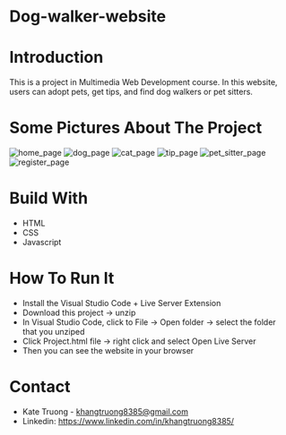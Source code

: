 # Dog-walker-website
# Introduction
This is a project in Multimedia Web Development course. 
In this website, users can adopt pets, get tips, and find dog walkers or pet sitters.

# Some Pictures About The Project
![home_page](https://user-images.githubusercontent.com/62549740/166127976-5f2d33df-d098-424e-85db-908a5fcfacac.jpeg)
![dog_page](https://user-images.githubusercontent.com/62549740/166128001-4328beac-ae5d-4f60-aca9-2ec91e2d45dd.jpeg)
![cat_page](https://user-images.githubusercontent.com/62549740/166128010-b5b6ef31-3685-4171-bcb9-f5efa5ebb43e.jpeg)
![tip_page](https://user-images.githubusercontent.com/62549740/166128019-da5ed250-1aed-4a5f-8d20-423a57331d7e.jpeg)
![pet_sitter_page](https://user-images.githubusercontent.com/62549740/166128028-9e9c04ce-e64c-4134-a70c-c546394f6213.jpeg)
![register_page](https://user-images.githubusercontent.com/62549740/166128037-7e0ab2bd-0c68-43d7-b528-1316af9f9700.jpeg)

# Build With
- HTML
- CSS
- Javascript

# How To Run It 
- Install the Visual Studio Code + Live Server Extension
- Download this project -> unzip
- In Visual Studio Code, click to File -> Open folder -> select the folder that you unziped
- Click Project.html file -> right click and select Open Live Server
- Then you can see the website in your browser

# Contact
- Kate Truong - khangtruong8385@gmail.com
- Linkedin: https://www.linkedin.com/in/khangtruong8385/
